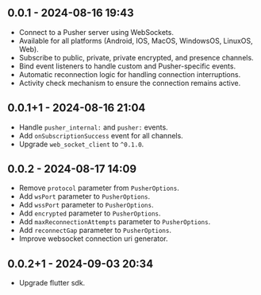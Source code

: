 ## 0.0.1 - 2024-08-16 19:43

* Connect to a Pusher server using WebSockets.
* Available for all platforms (Android, IOS, MacOS, WindowsOS, LinuxOS, Web).
* Subscribe to public, private, private encrypted, and presence channels.
* Bind event listeners to handle custom and Pusher-specific events.
* Automatic reconnection logic for handling connection interruptions.
* Activity check mechanism to ensure the connection remains active.

## 0.0.1+1 - 2024-08-16 21:04

* Handle `pusher_internal:` and `pusher:` events.
* Add `onSubscriptionSuccess` event for all channels.
* Upgrade `web_socket_client` to `^0.1.0`.

## 0.0.2 - 2024-08-17 14:09

* Remove `protocol` parameter from `PusherOptions`.
* Add `wsPort` parameter to `PusherOptions`.
* Add `wssPort` parameter to `PusherOptions`.
* Add `encrypted` parameter to `PusherOptions`.
* Add `maxReconnectionAttempts` parameter to `PusherOptions`.
* Add `reconnectGap` parameter to `PusherOptions`.
* Improve websocket connection uri generator.

## 0.0.2+1 - 2024-09-03 20:34

* Upgrade flutter sdk.
